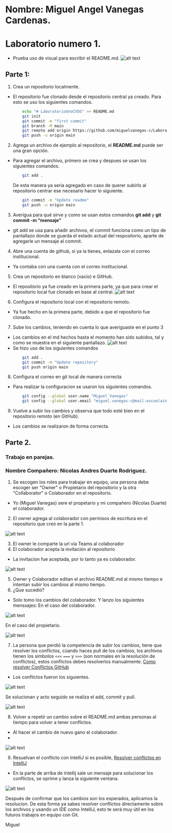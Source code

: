 # Nombre: Miguel Angel Vanegas Cardenas.
# Laboratorio numero 1.
- Prueba uso de visual para escribir el README.md.
![alt text](images/imagenMD.png)
## Parte 1:
1.  Crea un repositorio localmente.
- El repositorio fue clonado desde el repositorio central ya creado. Para esto se uso los siguientes comandos.
    ```bash
        echo "# LaboratorioUnoCVDS" >> README.md
        git init
        git commit -m "first commit"
        git branch -M main
        git remote add origin https://github.com/miguelvanegas-c/LaboratorioUnoCVDS.git
        git push -u origin main
    ```
2.	Agrega un archivo de ejemplo al repositorio, el **README.md** puede ser una gran opción.
- Para agregar el archivo, primero se crea y despues se usan los siguientes comandos.
    ```bash
        git add .
    ```
    De esta manera ya seria agregado en caso de querer subirlo al repositorio centrar ese necesario hacer lo siguiente.
    ```bash
        git commit -m "Update readme"
        git push -u origin main
    ```
3.	Averigua para qué sirve y como se usan estos comandos **git add** y **git commit -m “mensaje”**
- git add se usa para añadir archivos, el commit funciona como un tipo de pantallazo donde se guarda el estado actual del respositorio, aparte de agregarle un mensaje al commit.
4.  Abre una cuenta de github, si ya la tienes, enlazala con el correo institucional.
- Ya contaba con una cuenta con el correo institucional.
5.	Crea un repositorio en blanco (vacío) e GitHub.
- El repositorio ya fue creado en la primera parte, ya que para crear el repositorio local fue clonado en base al central.
![alt text](images/imagenRepositorio.png)
   
6.	Configura el repositorio local con el repositorio remoto.
- Ya fue hecho en la primera parte, debido a que el repositorio fue clonado.
  
7.	Sube los cambios, teniendo en cuenta lo que averiguaste en el punto 3	
- Los cambios en el md hechos hasta el momento han sido subidos, tal y como se muestra en el siguiente pantallazo.
![alt text](images/imagenUpdate.png)
- Se hizo uso de los siguientes comandos
    ```bash
        git add .
        git commit -m "Update repository"
        git push origin main
    ```

8.	Configura el correo en git local de manera correcta
- Para realizar la configuracion se usaron los siguientes comandos.
    ```bash
        git config --global user.name "Miguel Vanegas"
        git config --global user.email "miguel.vanegas-c@mail.escuelaing.edu.co"

    ```

9.	Vuelve a subir los cambios y observa que todo esté bien en el repositorio remoto (en GitHub).
- Los cambios se realizaron de forma correcta.

## Parte 2.
### Trabajo en parejas.
### Nombre Compañero: Nicolas Andres Duarte Rodriguez.
1.	Se escogen los roles para trabajar en equipo, una persona debe escoger ser "Owner" o Propietario del repositorio y la otra "Collaborator" o Colaborador en el repositorio.
- Yo (Miguel Vanegas) sere el propetario y mi compañero (Nicolas Duarte) el colaborador.
2.	El owner agrega al colaborador con permisos de escritura en el repositorio que creó en la parte 1.

![alt text](images/imagenColaborador.png)

3.	El owner le comparte la url via Teams al colaborador
4.	El colaborador acepta la invitación al repositorio
- La invitacion fue aceptada, por lo tanto ya es colaborador.

![alt text](images/imagenColaborador2.png)

5.	Owner y Colaborador editan el archivo README.md al mismo tiempo e intentan subir los cambios al mismo tiempo.
6.	¿Que sucedió?
- Solo tomo los cambios del colaborador.
Y lanzo los siguientes menssajes:
En el caso del colaborador.

![alt text](images/imagenFunciono.png)

En el caso del propietario.

![alt text](images/imagenNoFunciono.png)

7.	La persona que perdió la competencia de subir los cambios, tiene que resolver los conflictos, cúando haces pull de los cambios, los archivos tienen los símbolos `<<<` `===` y `>>>` (son normales en la resolución de conflictos), estos conflictos debes resolverlos manualmente.
         [Como resolver Conflictos GitHub](https://docs.github.com/es/enterprise-cloud@latest/pull-requests/collaborating-with-pull-requests/addressing-merge-conflicts/resolving-a-merge-conflict-on-github)
- Los conflictos fueron los siguientes.

![alt text](images/conflictos.png)

Se solucionan y acto seguido se realiza el add, commit y pull.

![alt text](images/resolucionConflicto.png)

         
8.	Volver a repetir un cambio sobre el README.md ambas personas al tiempo para volver a tener conflictos.
- Al hacer el cambio de nuevo gano el colaborador.
- 
![alt text](images/conflictos2.png)

9.	Resuelvan el conflicto con IntelliJ si es posible,  [Resolver conflictos en IntelliJ]( https://www.jetbrains.com/help/idea/resolving-conflicts.html#distributed-version-control-systems)
- En la parte de arriba de intellij sale un mensaje para solucionar los conflictos, se oprime y lanza la siguiente ventana.

![alt text](images/resolviendo.png)

Después de confirmar que los cambios son los esperados, aplicamos la resolucion.
De esta forma ya sabes resolver conflictos directamente sobre los archivos y usando un IDE como IntelliJ, esto te será muy útil en los futuros trabajos en equipo con Git.

Miguel
